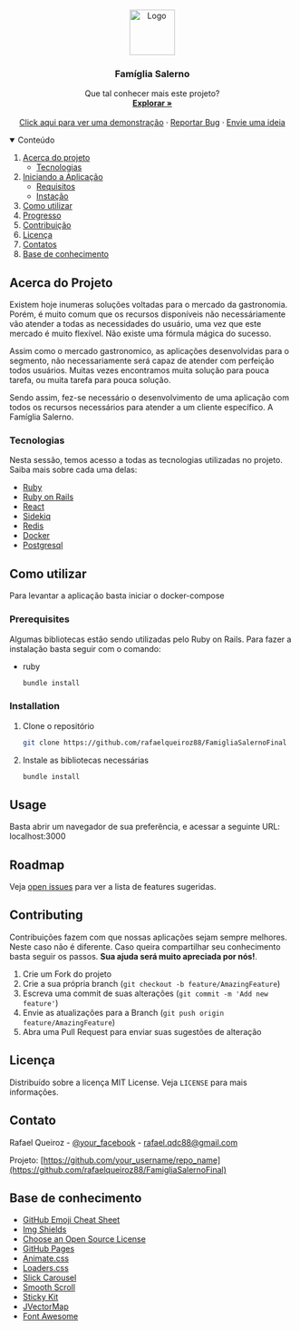 <!-- Readme doc: https://github.com/othneildrew/Best-README-Template#roadmap -->

<!-- PROJECT LOGO -->
<br />
<p align="center">
  <a href="https://raw.githubusercontent.com/rafaelqueiroz88/FamigliaSalernoFinal/master/pizza.jpg?token=ADSYDQ7D77BZWQ2R3GW4K73BHJXCO">
    <img src="images/logo.png" alt="Logo" width="80" height="80">
  </a>

  <h3 align="center">Famíglia Salerno</h3>

  <p align="center">
    Que tal conhecer mais este projeto?
    <br />
    <a href="https://github.com/rafaelqueiroz88/FamigliaSalernoFinal"><strong>Explorar »</strong></a>
    <br />
    <br />
    <a href="https://famigliasalernodelivery.herokuapp.com/">Click aqui para ver uma demonstração</a>
    ·
    <a href="https://github.com/rafaelqueiroz88/FamigliaSalernoFinal/issues">Reportar Bug</a>
    ·
    <a href="https://github.com/rafaelqueiroz88/FamigliaSalernoFinal/issues">Envie uma ideia</a>
  </p>
</p>

<!-- TABLE OF CONTENTS -->
<details open="open">
  <summary>Conteúdo</summary>
  <ol>
    <li>
      <a href="#about-the-project">Acerca do projeto</a>
      <ul>
        <li><a href="#built-with">Tecnologias</a></li>
      </ul>
    </li>
    <li>
      <a href="#getting-started">Iniciando a Aplicação</a>
      <ul>
        <li><a href="#prerequisites">Requisitos</a></li>
        <li><a href="#installation">Instação</a></li>
      </ul>
    </li>
    <li><a href="#usage">Como utilizar</a></li>
    <li><a href="#roadmap">Progresso</a></li>
    <li><a href="#contributing">Contribuição</a></li>
    <li><a href="#license">Licença</a></li>
    <li><a href="#contact">Contatos</a></li>
    <li><a href="#acknowledgements">Base de conhecimento</a></li>
  </ol>
</details>

<!-- ABOUT THE PROJECT -->
## Acerca do Projeto

<!-- [![Product Name Screen Shot][product-screenshot]](https://example.com) -->

Existem hoje inumeras soluções voltadas para o mercado da gastronomia. Porém, é muito comum que os recursos disponíveis não necessáriamente vão atender a todas as necessidades do usuário, uma vez que este mercado é muito flexível. Não existe uma fórmula mágica do sucesso.

Assim como o mercado gastronomico, as aplicações desenvolvidas para o segmento, não necessariamente será capaz de atender com perfeição todos usuários. Muitas vezes encontramos muita solução para pouca tarefa, ou muita tarefa para pouca solução.

Sendo assim, fez-se necessário o desenvolvimento de uma aplicação com todos os recursos necessários para atender a um cliente específico. A Famíglia Salerno.


### Tecnologias

Nesta sessão, temos acesso a todas as tecnologias utilizadas no projeto. Saiba mais sobre cada uma delas:
* [Ruby](https://rubyonrails.org/)
* [Ruby on Rails](https://www.ruby-lang.org/pt/)
* [React](https://pt-br.reactjs.org/)
* [Sidekiq](https://sidekiq.org/)
* [Redis](https://redis.io/)
* [Docker](https://www.docker.com/)
* [Postgresql](https://www.postgresql.org/)



<!-- GETTING STARTED -->
## Como utilizar

Para levantar a aplicação basta iniciar o docker-compose

### Prerequisites

Algumas bibliotecas estão sendo utilizadas pelo Ruby on Rails. Para fazer a instalação basta seguir com o comando:

* ruby
  ```sh
  bundle install
  ```

### Installation

1. Clone o repositório
   ```sh
   git clone https://github.com/rafaelqueiroz88/FamigliaSalernoFinal
   ```
2. Instale as bibliotecas necessárias
   ```sh
   bundle install
   ```


<!-- USAGE EXAMPLES -->
## Usage

Basta abrir um navegador de sua preferência, e acessar a seguinte URL: localhost:3000

<!-- _For more examples, please refer to the [Documentation](https://example.com)_ -->

<!-- ROADMAP -->
## Roadmap

Veja [open issues](https://github.com/rafaelqueiroz88/FamigliaSalernoFinal/issues) para ver a lista de features sugeridas.


<!-- CONTRIBUTING -->
## Contributing

Contribuições fazem com que nossas aplicações sejam sempre melhores. Neste caso não é diferente. Caso queira compartilhar seu conhecimento basta seguir os passos. **Sua ajuda será muito apreciada por nós!**.

1. Crie um Fork do projeto
2. Crie a sua própria branch (`git checkout -b feature/AmazingFeature`)
3. Escreva uma commit de suas alterações (`git commit -m 'Add new feature'`)
4. Envie as atualizações para a Branch (`git push origin feature/AmazingFeature`)
5. Abra uma Pull Request para enviar suas sugestões de alteração



<!-- LICENSE -->
## Licença

Distribuído sobre a licença MIT License. Veja `LICENSE` para mais informações.



<!-- CONTACT -->
## Contato

Rafael Queiroz - [@your_facebook](https://www.facebook.com/rafael.queiroz.castro/) - rafael.qdc88@gmail.com

Projeto: [https://github.com/your_username/repo_name](https://github.com/rafaelqueiroz88/FamigliaSalernoFinal)



<!-- ACKNOWLEDGEMENTS -->
## Base de conhecimento
* [GitHub Emoji Cheat Sheet](https://www.webpagefx.com/tools/emoji-cheat-sheet)
* [Img Shields](https://shields.io)
* [Choose an Open Source License](https://choosealicense.com)
* [GitHub Pages](https://pages.github.com)
* [Animate.css](https://daneden.github.io/animate.css)
* [Loaders.css](https://connoratherton.com/loaders)
* [Slick Carousel](https://kenwheeler.github.io/slick)
* [Smooth Scroll](https://github.com/cferdinandi/smooth-scroll)
* [Sticky Kit](http://leafo.net/sticky-kit)
* [JVectorMap](http://jvectormap.com)
* [Font Awesome](https://fontawesome.com)





<!-- MARKDOWN LINKS & IMAGES -->
<!-- https://www.markdownguide.org/basic-syntax/#reference-style-links -->
[contributors-shield]: https://img.shields.io/github/contributors/othneildrew/Best-README-Template.svg?style=for-the-badge
[contributors-url]: https://github.com/othneildrew/Best-README-Template/graphs/contributors
[forks-shield]: https://img.shields.io/github/forks/othneildrew/Best-README-Template.svg?style=for-the-badge
[forks-url]: https://github.com/othneildrew/Best-README-Template/network/members
[stars-shield]: https://img.shields.io/github/stars/othneildrew/Best-README-Template.svg?style=for-the-badge
[stars-url]: https://github.com/othneildrew/Best-README-Template/stargazers
[issues-shield]: https://img.shields.io/github/issues/othneildrew/Best-README-Template.svg?style=for-the-badge
[issues-url]: https://github.com/othneildrew/Best-README-Template/issues
[license-shield]: https://img.shields.io/github/license/othneildrew/Best-README-Template.svg?style=for-the-badge
[license-url]: https://github.com/othneildrew/Best-README-Template/blob/master/LICENSE.txt
[linkedin-shield]: https://img.shields.io/badge/-LinkedIn-black.svg?style=for-the-badge&logo=linkedin&colorB=555
[linkedin-url]: https://linkedin.com/in/othneildrew
[product-screenshot]: images/screenshot.png